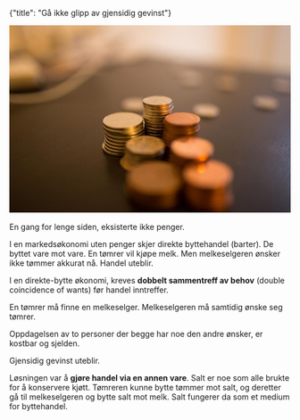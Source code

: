 {"title": "Gå ikke glipp av gjensidig gevinst"}

![Bunt med penger](/blogimages/coins.jpg)

En gang for lenge siden, eksisterte ikke penger.

I en markedsøkonomi uten penger skjer direkte byttehandel (barter).
De byttet vare mot vare. En tømrer vil kjøpe melk. Men melkeselgeren
ønsker ikke tømmer akkurat nå. Handel uteblir.

I en direkte-bytte økonomi, kreves **dobbelt sammentreff av behov** (double coincidence of wants)
før handel inntreffer.

En tømrer må finne en melkeselger. Melkeselgeren må samtidig ønske seg tømrer.

Oppdagelsen av to personer der begge har noe den andre ønsker, er kostbar og sjelden.

Gjensidig gevinst uteblir.

Løsningen var å **gjøre handel via en annen vare**. Salt er
noe som alle brukte for å konservere kjøtt. Tømreren kunne bytte tømmer mot salt, og deretter
gå til melkeselgeren og bytte salt mot melk. Salt fungerer da som et medium for byttehandel.
